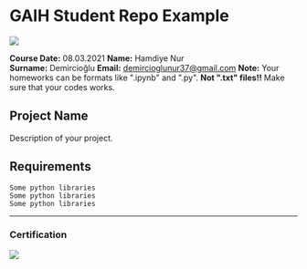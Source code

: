 # GAIH Student Repo Example
![](img/newlogo.png)

**Course Date:** 08.03.2021
**Name:** Hamdiye Nur  
**Surname:** Demircioğlu
**Email:** demircioglunur37@gmail.com
**Note:** Your homeworks can be formats like ".ipynb" and ".py". **Not ".txt" files!!** Make sure that your codes works.  

## Project Name
Description of your project.

## Requirements
```
Some python libraries
Some python libraries
Some python libraries
```
---

### Certification
![](img/TopLearnerCertificate.png)

